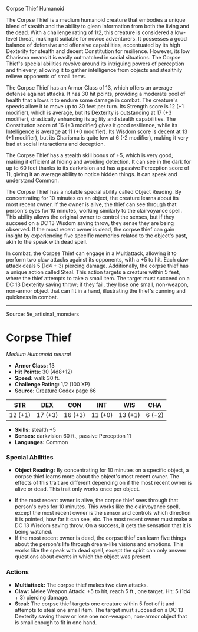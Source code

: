<MonsterName/>Corpse Thief</MonsterName>
<CreatureType/>Humanoid</CreatureType>

<summary>The Corpse Thief is a medium humanoid creature that embodies a unique blend of stealth and the ability to glean information from both the living and the dead. With a challenge rating of 1/2, this creature is considered a low-level threat, making it suitable for novice adventurers. It possesses a good balance of defensive and offensive capabilities, accentuated by its high Dexterity for stealth and decent Constitution for resilience. However, its low Charisma means it is easily outmatched in social situations. The Corpse Thief's special abilities revolve around its intriguing powers of perception and thievery, allowing it to gather intelligence from objects and stealthily relieve opponents of small items.</summary>

<detail>

The Corpse Thief has an Armor Class of 13, which offers an average defense against attacks. It has 30 hit points, providing a moderate pool of health that allows it to endure some damage in combat. The creature's speeds allow it to move up to 30 feet per turn. Its Strength score is 12 (+1 modifier), which is average, but its Dexterity is outstanding at 17 (+3 modifier), drastically enhancing its agility and stealth capabilities. The Constitution score of 16 (+3 modifier) gives it good resilience, while its Intelligence is average at 11 (+0 modifier). Its Wisdom score is decent at 13 (+1 modifier), but its Charisma is quite low at 6 (-2 modifier), making it very bad at social interactions and deception.

The Corpse Thief has a stealth skill bonus of +5, which is very good, making it efficient at hiding and avoiding detection. It can see in the dark for up to 60 feet thanks to its darkvision and has a passive Perception score of 11, giving it an average ability to notice hidden things. It can speak and understand Common.

The Corpse Thief has a notable special ability called Object Reading. By concentrating for 10 minutes on an object, the creature learns about its most recent owner. If the owner is alive, the thief can see through that person's eyes for 10 minutes, working similarly to the clairvoyance spell. This ability allows the original owner to control the senses, but if they succeed on a DC 13 Wisdom saving throw, they sense they are being observed. If the most recent owner is dead, the corpse thief can gain insight by experiencing five specific memories related to the object's past, akin to the speak with dead spell.

In combat, the Corpse Thief can engage in a Multiattack, allowing it to perform two claw attacks against its opponents, with a +5 to hit. Each claw attack deals 5 (1d4 + 3) piercing damage. Additionally, the corpse thief has a unique action called Steal. This action targets a creature within 5 feet, where the thief attempts to take a small item. The target must succeed on a DC 13 Dexterity saving throw; if they fail, they lose one small, non-weapon, non-armor object that can fit in a hand, illustrating the thief's cunning and quickness in combat.</detail>



---

Source: 5e_artisinal_monsters

# Corpse Thief

*Medium* *Humanoid* *neutral*

- **Armor Class:** 13
- **Hit Points:** 30 (4d8+12)
- **Speed:** walk 30 ft.
- **Challenge Rating:** 1/2 (100 XP)
- **Source:** [Creature Codex](https://koboldpress.com/kpstore/product/creature-codex-for-5th-edition-dnd) page 66

| STR | DEX | CON | INT | WIS | CHA |
| --- | --- | --- | --- | --- | --- |
| 12 (+1) | 17 (+3) | 16 (+3) | 11 (+0) | 13 (+1) | 6 (-2) |

- **Skills:** stealth +5
- **Senses:** darkvision 60 ft., passive Perception 11
- **Languages:** Common

### Special Abilities

- **Object Reading:** By concentrating for 10 minutes on a specific object, a corpse thief learns more about the object's most recent owner. The effects of this trait are different depending on if the most recent owner is alive or dead. This trait only works once per object. 
* If the most recent owner is alive, the corpse thief sees through that person's eyes for 10 minutes. This works like the clairvoyance spell, except the most recent owner is the sensor and controls which direction it is pointed, how far it can see, etc. The most recent owner must make a DC 13 Wisdom saving throw. On a success, it gets the sensation that it is being watched. 
* If the most recent owner is dead, the corpse thief can learn five things about the person's life through dream-like visions and emotions. This works like the speak with dead spell, except the spirit can only answer questions about events in which the object was present.

### Actions

- **Multiattack:** The corpse thief makes two claw attacks.
- **Claw:** Melee Weapon Attack: +5 to hit, reach 5 ft., one target. Hit: 5 (1d4 + 3) piercing damage.
- **Steal:** The corpse thief targets one creature within 5 feet of it and attempts to steal one small item. The target must succeed on a DC 13 Dexterity saving throw or lose one non-weapon, non-armor object that is small enough to fit in one hand.




